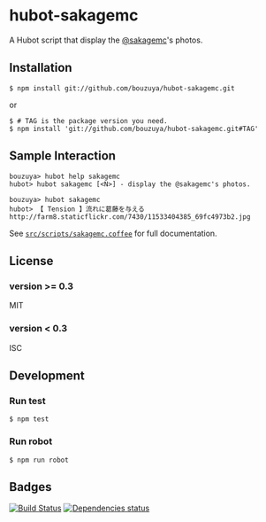 # hubot-sakagemc

A Hubot script that display the [@sakagemc](https://twitter.com/sakagemc)'s photos.

## Installation

    $ npm install git://github.com/bouzuya/hubot-sakagemc.git

or

    $ # TAG is the package version you need.
    $ npm install 'git://github.com/bouzuya/hubot-sakagemc.git#TAG'

## Sample Interaction

    bouzuya> hubot help sakagemc
    hubot> hubot sakagemc [<N>] - display the @sakagemc's photos.

    bouzuya> hubot sakagemc
    hubot> 【 Tension 】流れに葛藤を与える
    http://farm8.staticflickr.com/7430/11533404385_69fc4973b2.jpg

See [`src/scripts/sakagemc.coffee`](src/scripts/sakagemc.coffee) for full documentation.

## License

### version >= 0.3

MIT

### version < 0.3

ISC

## Development

### Run test

    $ npm test

### Run robot

    $ npm run robot


## Badges

[![Build Status][travis-badge]][travis]
[![Dependencies status][david-dm-badge]][david-dm]

[travis]: https://travis-ci.org/bouzuya/hubot-sakagemc
[travis-badge]: https://travis-ci.org/bouzuya/hubot-sakagemc.svg?branch=master
[david-dm]: https://david-dm.org/bouzuya/hubot-sakagemc
[david-dm-badge]: https://david-dm.org/bouzuya/hubot-sakagemc.png

